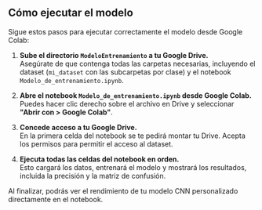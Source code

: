 ## Cómo ejecutar el modelo

Sigue estos pasos para ejecutar correctamente el modelo desde Google Colab:

1. **Sube el directorio `ModeloEntrenamiento` a tu Google Drive.**  
   Asegúrate de que contenga todas las carpetas necesarias, incluyendo el dataset (`mi_dataset` con las subcarpetas por clase) y el notebook `Modelo_de_entrenamiento.ipynb`.

2. **Abre el notebook `Modelo_de_entrenamiento.ipynb` desde Google Colab.**  
   Puedes hacer clic derecho sobre el archivo en Drive y seleccionar **"Abrir con > Google Colab"**.

3. **Concede acceso a tu Google Drive.**  
   En la primera celda del notebook se te pedirá montar tu Drive. Acepta los permisos para permitir el acceso al dataset.

4. **Ejecuta todas las celdas del notebook en orden.**  
   Esto cargará los datos, entrenará el modelo y mostrará los resultados, incluida la precisión y la matriz de confusión.

Al finalizar, podrás ver el rendimiento de tu modelo CNN personalizado directamente en el notebook.
